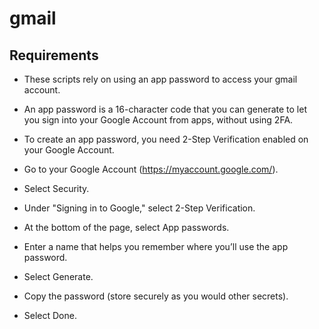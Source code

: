 # gmail

## Requirements

- These scripts rely on using an app password to access your gmail account.
- An app password is a 16-character code that you can generate to let you sign into your Google Account from apps, without using 2FA.

- To create an app password, you need 2-Step Verification enabled on your Google Account.
- Go to your Google Account (https://myaccount.google.com/).
- Select Security.
- Under "Signing in to Google," select 2-Step Verification.
- At the bottom of the page, select App passwords.
- Enter a name that helps you remember where you’ll use the app password.
- Select Generate.
- Copy the password (store securely as you would other secrets).
- Select Done. 
